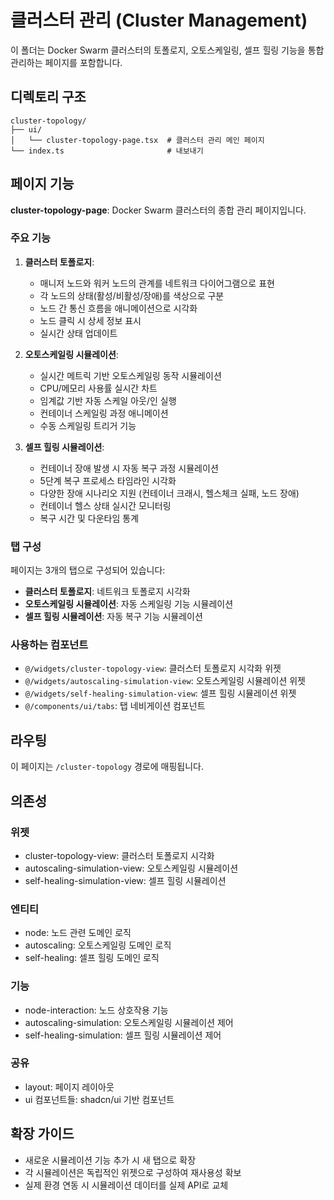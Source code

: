 # 클러스터 관리 (Cluster Management)

이 폴더는 Docker Swarm 클러스터의 토폴로지, 오토스케일링, 셀프 힐링 기능을 통합 관리하는 페이지를 포함합니다.

## 디렉토리 구조

```
cluster-topology/
├── ui/
│   └── cluster-topology-page.tsx  # 클러스터 관리 메인 페이지
└── index.ts                       # 내보내기
```

## 페이지 기능

**cluster-topology-page**: Docker Swarm 클러스터의 종합 관리 페이지입니다.

### 주요 기능
1. **클러스터 토폴로지**:
   - 매니저 노드와 워커 노드의 관계를 네트워크 다이어그램으로 표현
   - 각 노드의 상태(활성/비활성/장애)를 색상으로 구분
   - 노드 간 통신 흐름을 애니메이션으로 시각화
   - 노드 클릭 시 상세 정보 표시
   - 실시간 상태 업데이트

2. **오토스케일링 시뮬레이션**:
   - 실시간 메트릭 기반 오토스케일링 동작 시뮬레이션
   - CPU/메모리 사용률 실시간 차트
   - 임계값 기반 자동 스케일 아웃/인 실행
   - 컨테이너 스케일링 과정 애니메이션
   - 수동 스케일링 트리거 기능

3. **셀프 힐링 시뮬레이션**:
   - 컨테이너 장애 발생 시 자동 복구 과정 시뮬레이션
   - 5단계 복구 프로세스 타임라인 시각화
   - 다양한 장애 시나리오 지원 (컨테이너 크래시, 헬스체크 실패, 노드 장애)
   - 컨테이너 헬스 상태 실시간 모니터링
   - 복구 시간 및 다운타임 통계

### 탭 구성
페이지는 3개의 탭으로 구성되어 있습니다:
- **클러스터 토폴로지**: 네트워크 토폴로지 시각화
- **오토스케일링 시뮬레이션**: 자동 스케일링 기능 시뮬레이션
- **셀프 힐링 시뮬레이션**: 자동 복구 기능 시뮬레이션

### 사용하는 컴포넌트
- `@/widgets/cluster-topology-view`: 클러스터 토폴로지 시각화 위젯
- `@/widgets/autoscaling-simulation-view`: 오토스케일링 시뮬레이션 위젯
- `@/widgets/self-healing-simulation-view`: 셀프 힐링 시뮬레이션 위젯
- `@/components/ui/tabs`: 탭 네비게이션 컴포넌트

## 라우팅

이 페이지는 `/cluster-topology` 경로에 매핑됩니다.

## 의존성

### 위젯
- cluster-topology-view: 클러스터 토폴로지 시각화
- autoscaling-simulation-view: 오토스케일링 시뮬레이션
- self-healing-simulation-view: 셀프 힐링 시뮬레이션

### 엔티티
- node: 노드 관련 도메인 로직
- autoscaling: 오토스케일링 도메인 로직
- self-healing: 셀프 힐링 도메인 로직

### 기능
- node-interaction: 노드 상호작용 기능
- autoscaling-simulation: 오토스케일링 시뮬레이션 제어
- self-healing-simulation: 셀프 힐링 시뮬레이션 제어

### 공유
- layout: 페이지 레이아웃
- ui 컴포넌트들: shadcn/ui 기반 컴포넌트

## 확장 가이드
- 새로운 시뮬레이션 기능 추가 시 새 탭으로 확장
- 각 시뮬레이션은 독립적인 위젯으로 구성하여 재사용성 확보
- 실제 환경 연동 시 시뮬레이션 데이터를 실제 API로 교체 